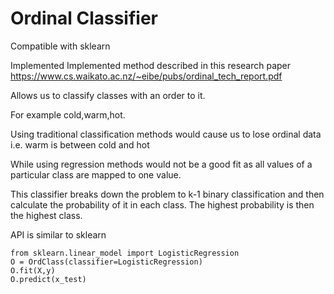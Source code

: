 # Ordinal Classifier

Compatible with sklearn

Implemented Implemented method described in this research paper https://www.cs.waikato.ac.nz/~eibe/pubs/ordinal_tech_report.pdf

Allows us to classify classes with an order to it.

For example cold,warm,hot.

Using traditional classification methods would cause us to lose ordinal data i.e. warm is between cold and hot

While using regression methods would not be a good fit as all values of a particular class are mapped to one value.

This classifier breaks down the problem to k-1 binary classification and then calculate the probability of it in each class. The highest probability is then the highest class.

API is similar to sklearn
```
from sklearn.linear_model import LogisticRegression
O = OrdClass(classifier=LogisticRegression)
O.fit(X,y)
O.predict(x_test)
```